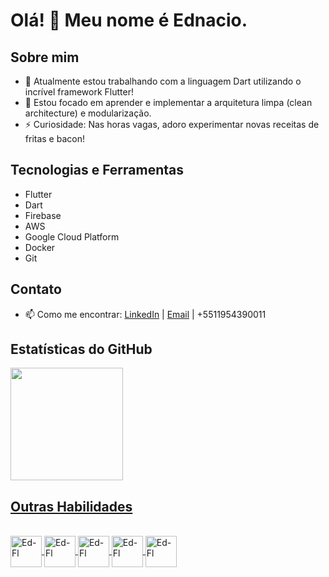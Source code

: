 # Olá! 👋 Meu nome é Ednacio.

## Sobre mim
- 🔭 Atualmente estou trabalhando com a linguagem Dart utilizando o incrível framework Flutter!
- 🌱 Estou focado em aprender e implementar a arquitetura limpa (clean architecture) e modularização.
- ⚡ Curiosidade: Nas horas vagas, adoro experimentar novas receitas de fritas e bacon!

## Tecnologias e Ferramentas
- Flutter
- Dart
- Firebase
- AWS
- Google Cloud Platform
- Docker
- Git


## Contato
- 📫 Como me encontrar: [LinkedIn](https://www.linkedin.com/in/ednaciosouza-26in/) | [Email](mailto:ednacio.ssouza@gmail.com) | +5511954390011

## Estatísticas do GitHub
<div>
  <a href="https://github.com/Ednacio">
  <img height="180em" src="https://github-readme-stats.vercel.app/api/top-langs/?username=Ednacio&layout=compact&langs_count=7&theme=dark"/>

## Outras Habilidades
</div>
<div style="display: inline_block"><br>
  <img align="center" alt="Ed-Fl" height="50" width="50" src="https://cdn.jsdelivr.net/gh/devicons/devicon/icons/flutter/flutter-original.svg">
  <img align="center" alt="Ed-Fl" height="50" width="50" src="https://cdn.jsdelivr.net/gh/devicons/devicon/icons/dart/dart-original.svg">
  <img align="center" alt="Ed-Fl" height="50" width="50" src="https://cdn.jsdelivr.net/gh/devicons/devicon/icons/git/git-plain.svg">
  <img align="center" alt="Ed-Fl" height="50" width="50" src="https://cdn.jsdelivr.net/gh/devicons/devicon/icons/firebase/firebase-plain-wordmark.svg">
  <img align="center" alt="Ed-Fl" height="50" width="50" src="https://cdn.jsdelivr.net/gh/devicons/devicon/icons/google/google-original.svg">
          
<!-- Adicione mais imagens para outras tecnologias que você utiliza -->


